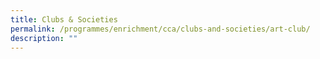 ```yaml
---
title: Clubs & Societies
permalink: /programmes/enrichment/cca/clubs-and-societies/art-club/
description: ""
---
```

